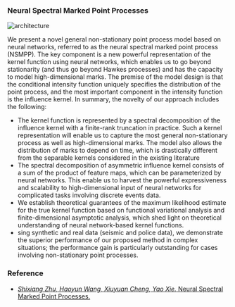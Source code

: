 ### Neural Spectral Marked Point Processes

![architecture](https://github.com/meowoodie/Neural-Spectral-Marked-Point-Processes/blob/main/architecture.png)

We present a novel general non-stationary point process model based on neural networks, referred to as the neural spectral marked point process (NSMPP). The key component is a new powerful representation of the kernel function using neural networks, which enables us to go beyond stationarity (and thus go beyond Hawkes processes) and has the capacity to model high-dimensional marks. The premise of the model design is that the conditional intensity function uniquely specifies the distribution of the point process, and the most important component in the intensity function is the influence kernel. In summary, the novelty of our approach includes the following:

* The kernel function is represented by a spectral decomposition of the influence kernel with a finite-rank truncation in practice. Such a kernel representation will enable us to capture the most general non-stationary process as well as high-dimensional marks. The model also allows the distribution of marks to depend on time, which is drastically different from the separable kernels considered in the existing literature
* The spectral decomposition of asymmetric influence kernel consists of a sum of the product of feature maps, which can be parameterized by neural networks. This enable us to harvest the powerful expressiveness and scalability to high-dimensional input of neural networks for complicated tasks involving discrete events data.
* We establish theoretical guarantees of the maximum likelihood estimate for the true kernel function based on functional variational analysis and finite-dimensional asymptotic analysis, which shed light on theoretical understanding of neural network-based kernel functions.
* sing synthetic and real data (seismic and police data), we demonstrate the superior performance of our proposed method in complex situations; the performance gain is particularly outstanding for cases involving non-stationary point processes.

### Reference
- [*Shixiang Zhu, Haoyun Wang, Xiuyuan Cheng, Yao Xie.* Neural Spectral Marked Point Processes.](https://arxiv.org/abs/2106.10773)
